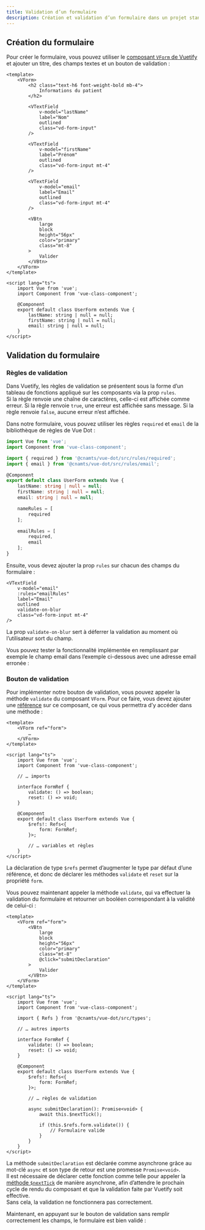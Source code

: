 ```yaml
---
title: Validation d’un formulaire
description: Création et validation d’un formulaire dans un projet standard.
---
```


## Création du formulaire

Pour créer le formulaire, vous pouvez utiliser le [composant `VForm` de Vuetify](https://vuetifyjs.com/en/components/forms/) et ajouter un titre, des champs textes et un bouton de validation :

```vue
<template>
	<VForm>
		<h2 class="text-h6 font-weight-bold mb-4">
			Informations du patient
		</h2>

		<VTextField
			v-model="lastName"
			label="Nom"
			outlined
			class="vd-form-input"
		/>

		<VTextField
			v-model="firstName"
			label="Prénom"
			outlined
			class="vd-form-input mt-4"
		/>

		<VTextField
			v-model="email"
			label="Email"
			outlined
			class="vd-form-input mt-4"
		/>

		<VBtn
			large
			block
			height="56px"
			color="primary"
			class="mt-8"
		>
			Valider
		</VBtn>
	</VForm>
</template>

<script lang="ts">
	import Vue from 'vue';
	import Component from 'vue-class-component';

	@Component
	export default class UserForm extends Vue {
		lastName: string | null = null;
		firstName: string | null = null;
		email: string | null = null;
	}
</script>
```

<doc-example file="guides/form-validation/base-form"></doc-example>

## Validation du formulaire

### Règles de validation

Dans Vuetify, les règles de validation se présentent sous la forme d’un tableau de fonctions appliqué sur les composants via la prop `rules`.<br>
Si la règle renvoie une chaîne de caractères, celle-ci est affichée comme erreur. Si la règle renvoie `true`, une erreur est affichée sans message. Si la règle renvoie `false`, aucune erreur n’est affichée.

Dans notre formulaire, vous pouvez utiliser les règles `required` et `email` de la bibliothèque de règles de Vue Dot :

```ts
import Vue from 'vue';
import Component from 'vue-class-component';

import { required } from '@cnamts/vue-dot/src/rules/required';
import { email } from '@cnamts/vue-dot/src/rules/email';

@Component
export default class UserForm extends Vue {
	lastName: string | null = null;
	firstName: string | null = null;
	email: string | null = null;

	nameRules = [
		required
	];

	emailRules = [
		required,
		email
	];
}
```

Ensuite, vous devez ajouter la prop `rules` sur chacun des champs du formulaire :

```vue
<VTextField
	v-model="email"
	:rules="emailRules"
	label="Email"
	outlined
	validate-on-blur
	class="vd-form-input mt-4"
/>
```

<doc-alert type="info">

La prop `validate-on-blur` sert à déferrer la validation au moment où l’utilisateur sort du champ.

</doc-alert>

Vous pouvez tester la fonctionnalité implémentée en remplissant par exemple le champ email dans l’exemple ci-dessous avec une adresse email erronée :

<doc-example file="guides/form-validation/rules-form"></doc-example>

### Bouton de validation

Pour implémenter notre bouton de validation, vous pouvez appeler la méthode `validate` du composant `VForm`. Pour ce faire, vous devez ajouter une [référence](https://fr.vuejs.org/v2/guide/components-edge-cases.html#Acceder-a-des-instances-de-composants-enfants-et-des-elements-enfants) sur ce composant, ce qui vous permettra d’y accéder dans une méthode :

```vue
<template>
	<VForm ref="form">
		…
	</VForm>
</template>

<script lang="ts">
	import Vue from 'vue';
	import Component from 'vue-class-component';

	// … imports

	interface FormRef {
		validate: () => boolean;
		reset: () => void;
	}

	@Component
	export default class UserForm extends Vue {
		$refs!: Refs<{
			form: FormRef;
		}>;

		// … variables et règles
	}
</script>
```

<doc-alert type="info">

La déclaration de type `$refs` permet d’augmenter le type par défaut d’une référence, et donc de déclarer les méthodes `validate` et `reset` sur la propriété `form`.

</doc-alert>

Vous pouvez maintenant appeler la méthode `validate`, qui va effectuer la validation du formulaire et retourner un booléen correspondant à la validité de celui-ci :

```vue
<template>
	<VForm ref="form">
		<VBtn
			large
			block
			height="56px"
			color="primary"
			class="mt-8"
			@click="submitDeclaration"
		>
			Valider
		</VBtn>
	</VForm>
</template>

<script lang="ts">
	import Vue from 'vue';
	import Component from 'vue-class-component';

	import { Refs } from '@cnamts/vue-dot/src/types';

	// … autres imports

	interface FormRef {
		validate: () => boolean;
		reset: () => void;
	}

	@Component
	export default class UserForm extends Vue {
		$refs!: Refs<{
			form: FormRef;
		}>;

		// … règles de validation

		async submitDeclaration(): Promise<void> {
			await this.$nextTick();

			if (this.$refs.form.validate()) {
				// Formulaire valide
			}
		}
	}
</script>
```

<doc-alert type="warning">

La méthode `submitDeclaration` est déclarée comme asynchrone grâce au mot-clé `async` et son type de retour est une promesse `Promise<void>`.<br>
Il est nécessaire de déclarer cette fonction comme telle pour appeler la [méthode `$nextTick`](https://fr.vuejs.org/v2/guide/reactivity.html#File-d%E2%80%99attente-de-mise-a-jour-asynchrone) de manière asynchrone, afin d’attendre le prochain cycle de rendu du composant et que la validation faite par Vuetify soit effective.<br>
Sans cela, la validation ne fonctionnera pas correctement.

</doc-alert>

Maintenant, en appuyant sur le bouton de validation sans remplir correctement les champs, le formulaire est bien validé :

<doc-example file="guides/form-validation/final-form"></doc-example>
